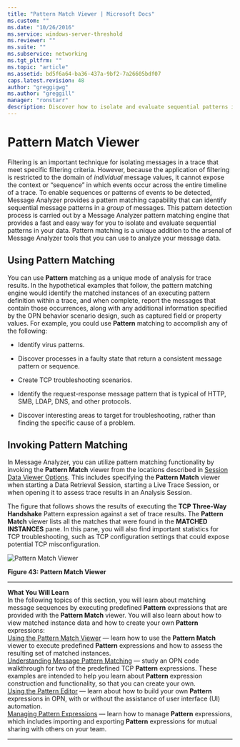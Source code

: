 ```yaml
---
title: "Pattern Match Viewer | Microsoft Docs"
ms.custom: ""
ms.date: "10/26/2016"
ms.service: windows-server-threshold
ms.reviewer: ""
ms.suite: ""
ms.subservice: networking
ms.tgt_pltfrm: ""
ms.topic: "article"
ms.assetid: bd5f6a64-ba36-437a-9bf2-7a26605bdf07
caps.latest.revision: 48
author: "greggigwg"
ms.author: "greggill"
manager: "ronstarr"
description: Discover how to isolate and evaluate sequential patterns in your data with Microsoft's Message Analyzer's pattern matching tool. Learn to identify virus patterns and more.
---
```


# Pattern Match Viewer

Filtering is an important technique for isolating messages in a trace that meet specific filtering criteria. However, because the application of filtering is restricted to the domain of *individual* message values, it cannot expose the context or “sequence” in which events occur across the entire timeline of a trace. To enable sequences or patterns of events to be detected, Message Analyzer provides a pattern matching capability that can identify sequential message patterns in a *group* of messages. This pattern detection process is carried out by a Message Analyzer pattern matching engine that provides a fast and easy way for you to isolate and evaluate sequential patterns in your data. Pattern matching is a unique addition to the arsenal of Message Analyzer tools that you can use to analyze your message data.  
  
## Using Pattern Matching  

 You can use **Pattern** matching as a unique mode of analysis for trace results. In the hypothetical examples that follow, the pattern matching engine would identify the matched instances of an executing pattern definition within a trace, and when complete, report the messages that contain those occurrences, along with any additional information specified by the OPN behavior scenario design, such as captured field or property values. For example, you could use **Pattern** matching to accomplish any of the following:  
  
-   Identify virus patterns.  
  
-   Discover processes in a faulty state that return a consistent message pattern or sequence.  
  
-   Create TCP troubleshooting scenarios.  
  
-   Identify the request-response message pattern that is typical of HTTP, SMB, LDAP, DNS, and other protocols.  
  
-   Discover interesting areas to target for troubleshooting, rather than finding the specific cause of a problem.  
  
## Invoking Pattern Matching  

 In Message Analyzer, you can utilize pattern matching functionality by invoking the **Pattern Match** viewer from the locations described in [Session Data Viewer Options](session-data-viewer-options.md). This includes specifying the **Pattern Match** viewer when starting a Data Retrieval Session, starting a Live Trace Session, or when opening it to assess trace results in an Analysis Session.  
  
 The figure that follows shows the results of executing the **TCP Three-Way Handshake** Pattern expression against a set of trace results. The **Pattern Match** viewer lists all the matches that were found in the **MATCHED INSTANCES** pane. In this pane, you will also find important statistics for TCP troubleshooting, such as TCP configuration settings that could expose potential TCP misconfiguration.  
  
 ![Pattern Match Viewer](media/fig43-pattern-match-viewer.png "Fig43-Pattern Match Viewer")  
  
 **Figure 43: Pattern Match Viewer**  
  
---  
  
 **What You Will Learn**   
In the following topics of this section, you will learn about matching message sequences by executing predefined **Pattern** expressions that are provided with the **Pattern Match** viewer. You will also learn about how to view matched instance data and how to create your own **Pattern** expressions:  
[Using the Pattern Match Viewer](using-the-pattern-match-viewer.md) — learn how to use the **Pattern Match** viewer to execute predefined **Pattern** expressions and how to assess the resulting set of matched instances.  
[Understanding Message Pattern Matching](understanding-message-pattern-matching.md) — study an OPN code walkthrough for two of the predefined TCP **Pattern** expressions. These examples are intended to help you learn about **Pattern** expression construction and functionality, so that you can create your own.  
[Using the Pattern Editor](using-the-pattern-editor.md) — learn about how to build your own **Pattern** expressions in OPN, with or without the assistance of user interface (UI) automation.  
[Managing Pattern Expressions](managing-pattern-expressions.md) — learn how to manage **Pattern** expressions, which includes importing and exporting **Pattern** expressions for mutual sharing with others on your team.  

---